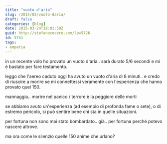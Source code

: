 ```yaml
---
title: "vuoto d'aria"
slug: /2015/03/vuoto-daria/
draft: false
categories: [blog]
date: 2015-03-24T18:01:50Z
guid: http://stefanocecere.com/?p=5726
id: 5741
tags:
- empatia
---
```


in un recente volo ho provato un vuoto d'aria.. sarà durato 5/6 secondi e mi è bastato per fare testamento.

leggo che l'aereo caduto oggi ha avuto un vuoto d'aria di 8 minuti.. e credo di riuscire a morire se mi connettessi veramente con l'esperienza che hanno provato quei 150.

mannaggia.. morire nel panico / terrore è la peggiore delle morti

se abbiamo avuto un'esperienza (ad esempio di profonda fame o sete), o di estremo pericolo, si può sentire bene chi sta in quelle situazioni.

per fortuna non sono mai stato bombardato.. già.. per fortuna perché potevo nascere altrove.

ma ora come le silenzio quelle 150 anime che urlano?
